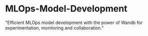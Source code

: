 # MLOps-Model-Development
"Efficient MLOps model development with the power of Wandb for experimentation, monitoring and collaboration."
